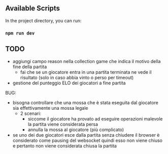 ## Available Scripts

In the project directory, you can run:

### `npm run dev`

## TODO

- aggiungi campo reason nella collection game che indica il motivo della fine della partita
    - fai che se un giocatore entra in una partita terminata ne vede il risultato (solo in caso abbia vinto o perso per timeout)
- gestione del punteggio ELO dei giocatori a fine partita

BUG:
- bisogna controllare che una mossa che è stata eseguita dal giocatore sia effettivamente una mossa legale
    - 2 scenari:
        - siccome il giocatore ha provato ad eseguire operazioni malevole la partita viene considerata persa
        - annulla la mossa al giocatore (più complicato)
- se uno dei due giocatori esce dalla partita senza chiudere il browser è considerato come pausing del websocket quindi esso non viene chiuso e pertanto non viene considerata chiusa la partita